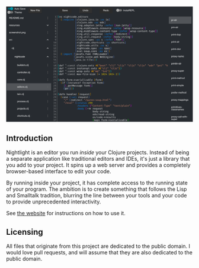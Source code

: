 ![screenshot](screenshot.png)

## Introduction

Nightlight is an editor you run *inside* your Clojure projects. Instead of being a separate application like traditional editors and IDEs, it's just a library that you add to your project. It spins up a web server and provides a completely browser-based interface to edit your code.

By running inside your project, it has complete access to the running state of your program. The ambition is to create something that follows the Lisp and Smalltalk tradition, blurring the line between your tools and your code to provide unprecedented interactivity.

See [the website](https://sekao.net/nightlight/) for instructions on how to use it.

## Licensing

All files that originate from this project are dedicated to the public domain. I would love pull requests, and will assume that they are also dedicated to the public domain.
